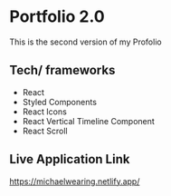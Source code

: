 # Portfolio 2.0

This is the second version of my Profolio

## Tech/ frameworks

- React
- Styled Components
- React Icons
- React Vertical Timeline Component
- React Scroll


## Live Application Link

https://michaelwearing.netlify.app/


